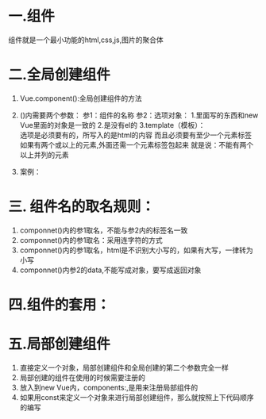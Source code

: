 # 一.组件
   组件就是一个最小功能的html,css,js,图片的聚合体


# 二.全局创建组件
1.  Vue.component():全局创建组件的方法
2.  ()内需要两个参数：
            参1：组件的名称
            参2：选项对象：
                    1.里面写的东西和new Vue里面的对象是一致的
                    2.是没有el的
                    3.template（模板）：  
                        选项是必须要有的，所写入的是html的内容
                        而且必须要有至少一个元素标签
                        如果有两个或以上的元素,外面还需一个元素标签包起来
                        就是说：不能有两个以上并列的元素

3. 案例：
<body>
   <div id="app">
      <tb-header></tb-header>
      <tb-main></tb-main>
      <tb-footer></tb-footer>
   </div>
   </body>
   <script src="https://cdn.jsdelivr.net/npm/vue@2/dist/vue.js"></script>
   <script>
      Vue.component('tb-header',{
        template:'<header>这是淘宝的头部</header>',
      })
      Vue.component('tb-main',{
        template:'<main>这是淘宝的中心</main>'
      })
      Vue.component('tb-footer',{
        template:'<footer>这是淘宝的底部</footer>'
      })
     const p3 = new Vue({
       el:'#app',
       data:{
       },
       methods:{  
       }
     })
   </script>
   </html>

# 三. 组件名的取名规则：
1. componnet()内的参1取名，不能与参2内的标签名一致
2. componnet()内的参1取名：采用连字符的方式
3. componnet()内的参1取名，html是不识别大小写的，如果有大写，一律转为小写
4. componnet()内参2的data,不能写成对象，要写成返回对象
<body>
   <div id="app">
      <tb-header></tb-header>
      <tb-main></tb-main>
      <tb-footer></tb-footer>
   </div>
   </body>
   <script src="https://cdn.jsdelivr.net/npm/vue@2/dist/vue.js"></script>
   <script>
      Vue.component('tb-header', {
      data() { //componnet()内参2的data,不能写成对象，要写成返回对象
        return {
          text:123
        }
      },
      template: "<header>这是淘宝的头部-{{text}}-<button v-on:click='fn'>点击按钮</button></header>",
                       //将data的text放置在<header>内，添加一个点击的button按钮
      methods:{
         fn(){         //点击的button按钮的事件处理函数
            console.log(123);
         }
      }
      })
      Vue.component('tb-main',{
        template:'<main>这是淘宝的中心</main>'
      })
      Vue.component('tb-footer',{
        template:'<footer>这是淘宝的底部</footer>'
      })
     const p3 = new Vue({
       el:'#app',
       data:{
       },
       methods:{  
       }
     })
   </script>
   </html>
    

# 四.组件的套用：
<body>
   <div id="app">
      <tb-header></tb-header>
      <tb-main></tb-main>
      <tb-footer></tb-footer>
   </div>
</body>
<script src="https://cdn.jsdelivr.net/npm/vue@2/dist/vue.js"></script>
<script>
   Vue.component('tb-header', {
      data() {
        return {
         text:123
        }
      },
      template: "<header>这是淘宝的头部-{{text}}-<button v-on:click='fn'>点击按钮</button></header>",
      methods:{
         fn(){
            console.log(123);
         }
      }
   })
   Vue.component('tb-main', {
      template: '<main>这是淘宝的中心-<tb-img></tb-img></main>'
      //将这个图片嵌套进<main>内
   })
   Vue.component('tb-img', {
      template: "<img src='https://img1.baidu.com/it/u=339271794,3254607382&fm=253&app=120&size=w931&n=0&f=JPEG&fmt=auto?sec=1681318800&t=c9a32d408a016f8b35fdd4c0bc29de47'>"
      //创建一个图片
   })   
   Vue.component('tb-footer', {
      template: '<footer>这是淘宝的底部</footer>'
   })
   const p3 = new Vue({
      el: '#app',
      data: {
      },
      methods: {
      }
   })
</script>
</html>


# 五.局部创建组件
1. 直接定义一个对象，局部创建组件和全局创建的第二个参数完全一样
2. 局部创建的组件在使用的时候需要注册的
3. 放入到new Vue内，components:,是用来注册局部组件的
4. 如果用const来定义一个对象来进行局部创建组件，那么就按照上下代码顺序的编写
<body>
   <div id="app">
      <jd_header></jd_header>
      <jd_main></jd_main>
   </div>
</body>
<script src="https://cdn.jsdelivr.net/npm/vue@2/dist/vue.js"></script>
<script>
   const jd_header = {
      template:"<header>我是京东头部</header>"
   }
   const main_but = {
      template:"<button>我是点击按钮</button>"
   }
   const jd_main = {
      template:"<main>我是京东的版心-<main_but></main_but></main>",
      components:{main_but:main_but},
      //因为main_but嵌套在jd_main内，所以main_but只能在jd_main内进行注册
   }
   const p3 = new Vue({
      el: '#app',
      data: {
      },
      components:{//components是用来注册局部组件的
         jd_header:jd_header,//将jd_header这个对象转为我这个组件的子组件
         jd_main:jd_main,
      },
      methods: {
      }
   })
</script>
</html>